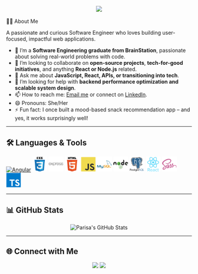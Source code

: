 <!-- Banner Image -->
<p align="center">
  <img src="https://capsule-render.vercel.app/api?type=waving&color=0:2c3e50,100:4ca1af&height=200&section=header&text=Hi%20There!%20I'm%20Parisa%20👩‍💻&fontSize=38&fontColor=ffffff&animation=fadeIn" />
</p>
👩‍💻 About Me

A passionate and curious Software Engineer who loves building user-focused, impactful web applications.

- 🌱 I’m a **Software Engineering graduate from BrainStation**, passionate about solving real-world problems with code.
- 👯 I’m looking to collaborate on **open-source projects**, **tech-for-good initiatives**, and anything **React or Node.js** related.
- 💬 Ask me about **JavaScript, React, APIs, or transitioning into tech**.
- 🤝 I’m looking for help with **backend performance optimization and scalable system design**.
- 📫 How to reach me: [Email me](mailto:parisamirhosseini2@gmail.com) or connect on [LinkedIn](https://linkedin.com/in/parisa-miehosseini).
- 😄 Pronouns: She/Her
- ⚡ Fun fact: I once built a mood-based snack recommendation app – and yes, it works surprisingly well!

---

## 🛠️ Languages & Tools

<p align="left">
  <a href="https://angular.io" target="_blank"><img src="https://angular.io/assets/images/logos/angular/angular.svg" alt="Angular" width="40" height="40"/></a>
  <a href="https://www.w3schools.com/css/" target="_blank"><img src="https://raw.githubusercontent.com/devicons/devicon/master/icons/css3/css3-original-wordmark.svg" alt="CSS3" width="40" height="40"/></a>
  <a href="https://expressjs.com" target="_blank"><img src="https://raw.githubusercontent.com/devicons/devicon/master/icons/express/express-original-wordmark.svg" alt="Express" width="40" height="40"/></a>
  <a href="https://www.w3.org/html/" target="_blank"><img src="https://raw.githubusercontent.com/devicons/devicon/master/icons/html5/html5-original-wordmark.svg" alt="HTML5" width="40" height="40"/></a>
  <a href="https://developer.mozilla.org/en-US/docs/Web/JavaScript" target="_blank"><img src="https://raw.githubusercontent.com/devicons/devicon/master/icons/javascript/javascript-original.svg" alt="JavaScript" width="40" height="40"/></a>
  <a href="https://www.mysql.com/" target="_blank"><img src="https://raw.githubusercontent.com/devicons/devicon/master/icons/mysql/mysql-original-wordmark.svg" alt="MySQL" width="40" height="40"/></a>
  <a href="https://nodejs.org" target="_blank"><img src="https://raw.githubusercontent.com/devicons/devicon/master/icons/nodejs/nodejs-original-wordmark.svg" alt="Node.js" width="40" height="40"/></a>
  <a href="https://www.postgresql.org" target="_blank"><img src="https://raw.githubusercontent.com/devicons/devicon/master/icons/postgresql/postgresql-original-wordmark.svg" alt="PostgreSQL" width="40" height="40"/></a>
  <a href="https://reactjs.org/" target="_blank"><img src="https://raw.githubusercontent.com/devicons/devicon/master/icons/react/react-original-wordmark.svg" alt="React" width="40" height="40"/></a>
  <a href="https://sass-lang.com" target="_blank"><img src="https://raw.githubusercontent.com/devicons/devicon/master/icons/sass/sass-original.svg" alt="Sass" width="40" height="40"/></a>
  <a href="https://www.typescriptlang.org/" target="_blank"><img src="https://raw.githubusercontent.com/devicons/devicon/master/icons/typescript/typescript-original.svg" alt="TypeScript" width="40" height="40"/></a>
</p>

---

## 📊 GitHub Stats

<p align="center">
  <img src="https://github-readme-stats.vercel.app/api?username=Parisa-Mirhosseini&show_icons=true&theme=radical" alt="Parisa's GitHub Stats" />
  <br />
<!--   <img src="https://github-readme-streak-stats.herokuapp.com/?user=Parisa-Mirhosseini&theme=radical" alt="GitHub Streak" /> -->
</p>

---

## 🌐 Connect with Me

<p align="center">
  <a href="mailto:parisamirhosseini2@gmail.com"><img src="https://img.shields.io/badge/Email-%23D14836.svg?&style=for-the-badge&logo=gmail&logoColor=white"/></a>
  <a href="https://linkedin.com/in/parisa-miehosseini"><img src="https://img.shields.io/badge/LinkedIn-%230077B5.svg?&style=for-the-badge&logo=linkedin&logoColor=white"/></a>
</p>

<!--
**Parisa-Mirhosseini/Parisa-Mirhosseini** is a ✨ _special_ ✨ repository because its `README.md` (this file) appears on your GitHub profile.

- 🌱 I’m a Software Engineering graduate from BrainStation, passionate about solving real-world problems with code.
- 👯 I’m looking to collaborate on open-source projects, tech-for-good initiatives, and anything React or Node.js related.
- 📫 How to reach me: parisamirhosseini2@gmail.com or connect with me on www.linkedin.com/in/parisa-miehosseini.

